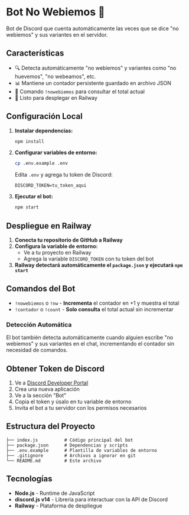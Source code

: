 # Bot No Webiemos 🤖

Bot de Discord que cuenta automáticamente las veces que se dice "no webiemos" y sus variantes en el servidor.

## Características

- 🔍 Detecta automáticamente "no webiemos" y variantes como "no huevemos", "no webeamos", etc.
- 📊 Mantiene un contador persistente guardado en archivo JSON
- 🎯 Comando `!nowebiemos` para consultar el total actual
- 🚀 Listo para desplegar en Railway

## Configuración Local

1. **Instalar dependencias:**
   ```bash
   npm install
   ```

2. **Configurar variables de entorno:**
   ```bash
   cp .env.example .env
   ```
   Edita `.env` y agrega tu token de Discord:
   ```
   DISCORD_TOKEN=tu_token_aqui
   ```

3. **Ejecutar el bot:**
   ```bash
   npm start
   ```

## Despliegue en Railway

1. **Conecta tu repositorio de GitHub a Railway**
2. **Configura la variable de entorno:**
   - Ve a tu proyecto en Railway
   - Agrega la variable `DISCORD_TOKEN` con tu token del bot
3. **Railway detectará automáticamente el `package.json` y ejecutará `npm start`**

## Comandos del Bot

- `!nowebiemos` o `!nw` - **Incrementa** el contador en +1 y muestra el total
- `!contador` o `!count` - **Solo consulta** el total actual sin incrementar

### Detección Automática

El bot también detecta automáticamente cuando alguien escribe "no webiemos" y sus variantes en el chat, incrementando el contador sin necesidad de comandos.

## Obtener Token de Discord

1. Ve a [Discord Developer Portal](https://discord.com/developers/applications)
2. Crea una nueva aplicación
3. Ve a la sección "Bot"
4. Copia el token y úsalo en tu variable de entorno
5. Invita el bot a tu servidor con los permisos necesarios

## Estructura del Proyecto

```
├── index.js          # Código principal del bot
├── package.json      # Dependencias y scripts
├── .env.example      # Plantilla de variables de entorno
├── .gitignore        # Archivos a ignorar en git
└── README.md         # Este archivo
```

## Tecnologías

- **Node.js** - Runtime de JavaScript
- **discord.js v14** - Librería para interactuar con la API de Discord
- **Railway** - Plataforma de despliegue